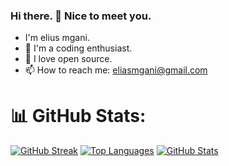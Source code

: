 ### Hi there. 👋 Nice to meet you.
- I'm elius mgani.
- 🫡 I'm a coding enthusiast.
- 💞 I love open source.
- 📫 How to reach me: eliasmgani@gmail.com

# 📊 GitHub Stats:
[![GitHub Streak](https://github-readme-streak-stats.herokuapp.com/?user=eliusmgani&theme=default&background=FFFFFF&stroke=000000&hide_border=true&hide_title=true&card_width=450)](https://git.io/streak-stats)
[![Top Languages](https://github-readme-stats.vercel.app/api/top-langs/?username=eliusmgani&layout=compact&bg_color=FFFFFF&title_color=f77f00&text_color=000000&border_color=f77f00&card_width=450&langs_count=9)](https://git.io/streak-stats)
[![GitHub Stats](https://github-readme-stats.vercel.app/api?username=eliusmgani&show_icons=true&bg_color=FFFFFF&title_color=f77f00&icon_color=f77f00&text_color=000000&border_color=f77f00&hide_title=true&include_all_commits=true&count_private=true&hide_rank=true&card_width=450)](https://git.io/streak-stats)
